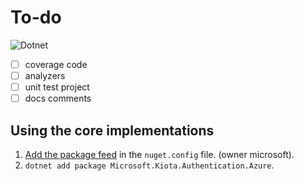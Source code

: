 # To-do

![Dotnet](https://github.com/microsoft/kiota/actions/workflows/authentication-dotnet-azure.yml/badge.svg)

- [ ] coverage code
- [ ] analyzers
- [ ] unit test project
- [ ] docs comments

## Using the core implementations

1. [Add the package feed](https://docs.github.com/en/packages/guides/configuring-dotnet-cli-for-use-with-github-packages#authenticating-to-github-packages) in the `nuget.config` file. (owner microsoft).
1. `dotnet add package Microsoft.Kiota.Authentication.Azure`.
